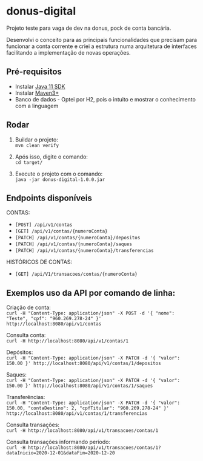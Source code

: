 # donus-digital
Projeto teste para vaga de dev na donus, pock de conta bancária.

Desenvolvi o conceito para as principais funcionalidades que precisam para funcionar a conta corrente e 
criei a estrutura numa arquitetura de interfaces facilitando a implementação de novas operações.

## Pré-requisitos
- Instalar [Java 11 SDK ](https://www.oracle.com/java/technologies/javase-jdk11-downloads.html)
- Instalar [Maven3+](https://maven.apache.org/download.cgi)
- Banco de dados - Optei por H2, pois o intuito e mostrar o conhecimento com a linguagem

## Rodar 

1. Buildar o projeto:  
`mvn clean verify`

2. Após isso, digite o comando:  
`cd target/`

3. Execute o projeto com o comando:  
`java -jar donus-digital-1.0.0.jar`

## Endpoints disponíveis

CONTAS:   
* `[POST] /api/v1/contas`
* `[GET] /api/v1/contas/{numeroConta}`
* `[PATCH] /api/v1/contas/{numeroConta}/depositos`
* `[PATCH] /api/v1/contas/{numeroConta}/saques`
* `[PATCH] /api/v1/contas/{numeroConta}/transferencias`


HISTÓRICOS DE CONTAS:   
* `[GET] /api/V1/transacoes/contas/{numeroConta}`


## Exemplos uso da API por comando de linha:

Criação de conta:   
`curl -H "Content-Type: application/json" -X POST -d '{ "nome": "Teste", "cpf": "960.269.278-24" }' http://localhost:8080/api/v1/contas`

Consulta conta:   
`curl -H http://localhost:8080/api/v1/contas/1`

Depósitos:   
`curl -H "Content-Type: application/json" -X PATCH -d '{ "valor": 150.00 }' http://localhost:8080/api/v1/contas/1/depositos`

Saques:   
`curl -H "Content-Type: application/json" -X PATCH -d '{ "valor": 150.00 }' http://localhost:8080/api/v1/contas/1/saques`

Transferências:   
`curl -H "Content-Type: application/json" -X PATCH -d '{ "valor": 150.00, "contaDestino": 2, "cpfTitular": "960.269.278-24" }' http://localhost:8080/api/v1/contas/1/transferencias`

Consulta transações:   
`curl -H http://localhost:8080/api/v1/transacoes/contas/1`

Consulta transações informando período:   
`curl -H http://localhost:8080/api/v1/transacoes/contas/1?dataInicio=2020-12-01&dataFim=2020-12-20`